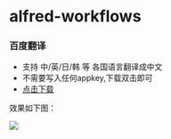 # alfred-workflows

### 百度翻译 

* 支持 中/英/日/韩 等 各国语言翻译成中文
* 不需要写入任何appkey,下载双击即可
* [点击下载](https://github.com/netpi/alfred-workflows/releases)

效果如下图：

![](http://ww4.sinaimg.cn/large/006tNc79gw1fastl09kilg30y00kg7wj.gif)
